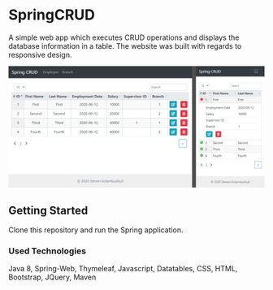 # SpringCRUD

A simple web app which executes CRUD operations and displays the database information in a table. The website was built with 
regards to responsive design.

![Application Screenshot](./SpringCRUD_Screenshot.png)

## Getting Started

Clone this repository and run the Spring application.

### Used Technologies

Java 8, Spring-Web, Thymeleaf, Javascript, Datatables, CSS, HTML, Bootstrap, JQuery, Maven
